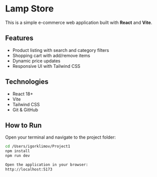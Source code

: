 # Lamp Store

This is a simple e-commerce web application built with **React** and **Vite**.

## Features
- Product listing with search and category filters
- Shopping cart with add/remove items
- Dynamic price updates
- Responsive UI with Tailwind CSS

## Technologies
- React 18+
- Vite
- Tailwind CSS
- Git & GitHub

## How to Run
 Open your terminal and navigate to the project folder:

```bash
cd /Users/igorklimov/Project1
npm install
npm run dev

Open the application in your browser:
http://localhost:5173
